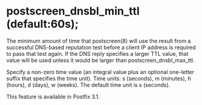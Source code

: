 # postscreen_dnsbl_min_ttl (default:60s); 

 The minimum amount of time that postscreen(8) will use the
result from a successful DNS-based reputation test before a
client IP address is required to pass that test again. If the DNS
reply specifies a larger TTL value, that value will be used unless
it would be larger than postscreen_dnsbl_max_ttl.  

 Specify a non-zero time value (an integral value plus an optional
one-letter suffix that specifies the time unit).  Time units: s
(seconds), m (minutes), h (hours), d (days), w (weeks).
The default time unit is s (seconds).  

 This feature is available in Postfix 3.1. 


